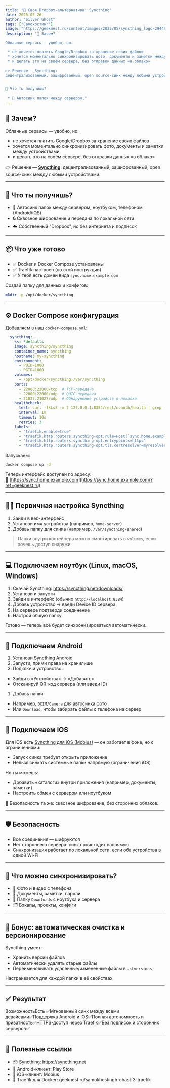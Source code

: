 ```yaml
---
title: "🔄 Своя Dropbox-альтернатива: Syncthing"
date: 2025-05-26
author: "Silver Ghost"
tags: ["Самохостинг"]
image: "https://geeknest.ru/content/images/2025/05/syncthing_logo-2944910727.png"
description: "🧠 Зачем?

Облачные сервисы — удобно, но:

 * не хочется платить Google/Dropbox за хранение своих файлов
 * хочется моментально синхронизировать фото, документы и заметки между устройствами
 * и делать это на своём сервере, без отправки данных «в облако»

👉 Решение — Syncthing:
децентрализованный, зашифрованный, open source-синк между любыми устройствами.


🚀 Что ты получишь?

 * 📂 Автосинк папок между сервером,"
---
```


## 🧠 Зачем?

Облачные сервисы — удобно, но:

- не хочется платить Google/Dropbox за хранение своих файлов
- хочется моментально синхронизировать фото, документы и заметки между устройствами
- и делать это на своём сервере, без отправки данных «в облако»

👉 Решение — [**Syncthing**](https://syncthing.net/?ref=geeknest.ru):
децентрализованный, зашифрованный, open source-синк между любыми устройствами.

---

## 🚀 Что ты получишь?

- 📂 Автосинк папок между сервером, ноутбуком, телефоном (Android/iOS)
- 🔒 Сквозное шифрование и передача по локальной сети
- ☁️ Собственный "Dropbox", но без интернета и подписок

---

## 📦 Что уже готово

- ✅ Docker и Docker Compose установлены
- ✅ Traefik настроен (по этой инструкции)
- ✅ У тебя есть домен вида `sync.home.example.com`

Создай папку для данных и конфигов:

```bash
mkdir -p /opt/docker/syncthing

```

---

## ⚙️ Docker Compose конфигурация

Добавляем  в наш `docker-compose.yml`:

```yaml
  syncthing:
    <<: *defaults
    image: syncthing/syncthing
    container_name: syncthing
    hostname: my-syncthing
    environment:
      - PUID=1000
      - PGID=1000
    volumes:
      - /opt/docker/syncthing:/var/syncthing
    ports:
      - 22000:22000/tcp  # TCP-передача
      - 22000:22000/udp  # QUIC-передача
      - 21027:21027/udp  # Обнаружение устройств в локалке
    healthcheck:
      test: curl -fkLsS -m 2 127.0.0.1:8384/rest/noauth/health | grep -o --color=never OK || exit 1
      interval: 1m
      timeout: 10s
      retries: 3
    labels:
      - "traefik.enable=true"
      - "traefik.http.routers.syncthing-opt.rule=Host(`sync.home.example.com`)"
      - "traefik.http.routers.syncthing-opt.entrypoints=https"
      - "traefik.http.routers.syncthing-opt.tls.certresolver=myresolver"

```

Запускаем:

```bash
docker compose up -d

```

Теперь интерфейс доступен по адресу:
🔗 [https://sync.home.example.com](https://sync.home.example.com/?ref=geeknest.ru)

---

## 👩‍💻 Первичная настройка Syncthing

1. Зайди в веб-интерфейс
1. Установи имя устройства (например, `home-server`)
1. Добавь папку для синка (например, `/var/syncthing/shared`)

> Папки внутри контейнера можно смонтировать в `volumes`, если хочешь доступ снаружи

---

## 💻 Подключаем ноутбук (Linux, macOS, Windows)

1. Скачай Syncthing: https://syncthing.net/downloads/
1. Установи и запусти
1. Зайди в интерфейс (обычно `http://localhost:8384`)
1. Добавь устройство → введи Device ID сервера
1. На сервере подтверди соединение
1. Настрой общую папку

Готово — теперь всё будет синхронизироваться автоматически.

---

## 📱 Подключаем Android

1. Установи Syncthing Android
1. Запусти, прими права на хранилище
1. Подключи устройство:
- Зайди в «Устройства» → «Добавить»
- Отсканируй QR-код сервера (или введи ID)
1. Добавь папки:
- Например, `DCIM/Camera` для автосинка фото
- Или `Download`, чтобы забирать файлы с телефона на сервер

---

## 🍏 Подключаем iOS

Для iOS есть [Syncthing для iOS (Mobius)](https://apps.apple.com/us/app/mobius-syncthing-client/id1505101397?ref=geeknest.ru) — он работает в фоне, но с ограничениями:

- Запуск синка требует открыть приложение
- Нельзя синкать системные папки напрямую (ограничения iOS)

Но ты можешь:

- Добавить «каталоги» внутри приложения (например, документы, заметки)
- Настроить обмен с сервером или ноутбуком

🔐 Безопасность та же: сквозное шифрование, без сторонних облаков.

---

## 🛡️ Безопасность

- Все соединения — шифруются
- Нет стороннего сервера: синк происходит напрямую
- Синхронизация работает по локальной сети, если оба устройства в одной Wi-Fi

---

## 🧠 Что можно синхронизировать?

- 📸 Фото и видео с телефона
- 📄 Документы, заметки, пароли
- 🔁 Папку `Downloads` с ноутбука и сервера
- 🗂️ Бэкапы, проекты, конфиги

---

## 🎁 Бонус: автоматическая очистка и версионирование

Syncthing умеет:

- Хранить версии файлов
- Автоматически удалять старые файлы
- Переименовывать удалённые/изменённые файлы в `.stversions`

Настраивается для каждой папки в её свойствах.

---

## ✅ Результат

ВозможностьЕсть ✅Мгновенный синк между всеми девайсами✅Поддержка Android и iOS✅Полная автономность и приватность✅HTTPS-доступ через Traefik✅Без подписок и сторонних серверов✅

---

## 📎 Полезные ссылки

- 📦 Syncthing: https://syncthing.net
- 📲 Android-клиент: Play Store
- 🍏 iOS-клиент: Mobius
- 🔧 Traefik для Docker: geeknest.ru/samokhostingh-chast-3-traefik